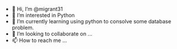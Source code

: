 - 👋 Hi, I’m @migrant31
- 👀 I’m interested in Python
- 🌱 I’m currently learning using python to consolve some database problem.
- 💞️ I’m looking to collaborate on ...
- 📫 How to reach me ...

<!---
migrant31/migrant31 is a ✨ special ✨ repository because its `README.md` (this file) appears on your GitHub profile.
You can click the Preview link to take a look at your changes.
--->
